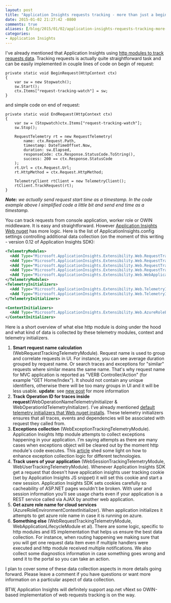 ```yaml
---
layout: post
title: "Application Insights requests tracking - more than just a begin and end"
date: 2015-01-02 21:27:42 -0800
comments: true
aliases: [/blog/2015/01/02/application-insights-requests-tracking-more-than-just-a-begin-and-end/]
categories: 
- Application Insights
---
```

I've already mentioned that Application Insights using [http modules to track requests data](/blog/2014/12/02/tracking-static-content-with-application-insights-httpmodule/). Tracking requests is actually quite straightforward task and can be easily implemented in couple lines of code on begin of request:

```
private static void BeginRequest(HttpContext ctx)
{
    var sw = new Stopwatch();
    sw.Start();
    ctx.Items["request-tracking-watch"] = sw;
}
```

and simple code on end of request:

```
private static void EndRequest(HttpContext ctx)
{
    var sw = (Stopwatch)ctx.Items["request-tracking-watch"];
    sw.Stop();
            
    RequestTelemetry rt = new RequestTelemetry(
        name: ctx.Request.Path,
        timestamp: DateTimeOffset.Now,
        duration: sw.Elapsed,
        responseCode: ctx.Response.StatusCode.ToString(),
        success: 200 == ctx.Response.StatusCode
    );
    rt.Url = ctx.Request.Url;
    rt.HttpMethod = ctx.Request.HttpMethod;

    TelemetryClient rtClient = new TelemetryClient();
    rtClient.TrackRequest(rt);
}
```

***Note:** we actually send request start time as a timestamp. In the code example above I simplified code a little bit and send end time as a timestamp.*

You can track requests from console application, worker role or OWIN middleware. It is easy and straightforward. However [Application Insights Web nuget](http://www.nuget.org/packages/Microsoft.ApplicationInsights.Web/) has more logic. Here is the list of ApplicationInsights.config settings controlling additional data collection (on the moment of this writing - version 0.12 of Application Insights SDK):
``` xml
<TelemetryModules>
  <Add Type="Microsoft.ApplicationInsights.Extensibility.Web.RequestTracking.TelemetryModules.WebRequestTrackingTelemetryModule, Microsoft.ApplicationInsights.Extensibility.Web" />
  <Add Type="Microsoft.ApplicationInsights.Extensibility.Web.RequestTracking.TelemetryModules.WebExceptionTrackingTelemetryModule, Microsoft.ApplicationInsights.Extensibility.Web" />
  <Add Type="Microsoft.ApplicationInsights.Extensibility.Web.RequestTracking.TelemetryModules.WebSessionTrackingTelemetryModule, Microsoft.ApplicationInsights.Extensibility.Web" />
  <Add Type="Microsoft.ApplicationInsights.Extensibility.Web.RequestTracking.TelemetryModules.WebUserTrackingTelemetryModule, Microsoft.ApplicationInsights.Extensibility.Web" />
  <Add Type="Microsoft.ApplicationInsights.Extensibility.Web.WebApplicationLifecycleModule, Microsoft.ApplicationInsights.Extensibility.Web" />
</TelemetryModules>
<TelemetryInitializers>
  <Add Type="Microsoft.ApplicationInsights.Extensibility.Web.TelemetryInitializers.WebOperationNameTelemetryInitializer, Microsoft.ApplicationInsights.Extensibility.Web" />
  <Add Type="Microsoft.ApplicationInsights.Extensibility.Web.TelemetryInitializers.WebOperationIdTelemetryInitializer, Microsoft.ApplicationInsights.Extensibility.Web" />
</TelemetryInitializers>

<ContextInitializers>
  <Add Type="Microsoft.ApplicationInsights.Extensibility.Web.AzureRoleEnvironmentContextInitializer, Microsoft.ApplicationInsights.Extensibility.Web" />
</ContextInitializers>
```

Here is a short overview of what else http module is doing under the hood and what kind of data is collected by these telemetry modules, context and telemetry initializers.

1. **Smart request name calculation** (WebRequestTrackingTelemetryModule). Request name is used to group and correlate requests in UI. For instance, you can see average duration grouped by request name. Or search traces and exceptions for "similar" requests where similar means the same name. That's why request name for MVC application is reported as "VERB Controller/Action" (for example "GET Home/Index"). It should not contain any unique identifiers, otherwise there will be too many groups in UI and it will be less usable. **update**: see [new post](/blog/2015/02/23/requesdt-name-and-url) for more information
2. **Track Operation ID for traces inside request**(WebOperationNameTelemetryInitializer & WebOperationIdTelemetryInitializer). I've already mentioned [default telemetry initializers that Web nuget installs](/blog/2014/12/01/telemetry-initializers/). These telemetry initializers ensures that all traces, events and dependencies will be associated with request they called from.
3. **Exceptions collection** (WebExceptionTrackingTelemetryModule). Application Insights http module attempts to collect exceptions happening in your application. I'm saying attempts as there are many cases when exceptions object will be cleared out by the moment http module's code executes. This [article](http://blogs.msdn.com/b/visualstudioalm/archive/2014/12/12/application-insights-exception-telemetry.aspx) shed some light on how to enhance exception collection logic for different technologies. 
4. **Track users of your application** (WebSessionTrackingTelemetryModule, WebUserTrackingTelemetryModule). Whenever Application Insights SDK get a request that doesn't have application insights user tracking cookie (set by Application Insights JS snippet) it will set this cookie and start a new session. Application Insights SDK sets cookies carefully so cacheability of ASP.NET pages wouldn't be broken. With user and session information you'll see usage charts even if your application is a REST service called via AJAX by another web application.
5. **Get azure role name for cloud services** (AzureRoleEnvironmentContextInitializer). When application initializes it attempts to get azure role name in case it is running on azure.
6. **Something else** (WebRequestTrackingTelemetryModule, WebApplicationLifecycleModule et al). There are some logic, specific to http modules and IIS implementation that helps us ensure the best data collection. For instance, when routing happening we making sure that you will get one request data item even if multiple handlers were executed and http module received multiple notifications. We also collect some diagnostics information in case something goes wrong and send it to the portal so you can take an action.

I plan to cover some of these data collection aspects in more details going forward. Please leave a comment if you have questions or want more information on a particular aspect of data collection. 

BTW, Application Insights will definitely support asp.net vNext so OWIN-based implementation of web requests tracking is on the way.
